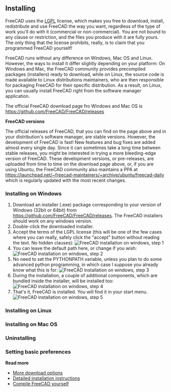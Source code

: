 ## Installing

FreeCAD uses the [LGPL](https://en.wikipedia.org/wiki/GNU_Lesser_General_Public_License) license, which makes 
you free to download, install, redistribute and use FreeCAD the way you want, regardless of the type of work 
you'll do with it (commercial or non-commercial). You are not bound to any clause or restriction, and the files
you produce with it are fully yours. The only thing that the license prohibits, really, is to claim that you 
programmed FreeCAD yourself!

FreeCAD runs without any difference on Windows, Mac OS and Linux. However, the ways to install it differ slightly
depending on your platform: On Windows and Mac, the FreeCAD community provides precompiled packages
(installers) ready to download, while on Linux, the source code is made available to Linux distributions
maintainers, who are then responsible for packaging FreeCAD for their specific distribution. As a result,
on Linux, you can usually install FreeCAD right from the software manager application.

The official FreeCAD download page fro Windows and Mac OS is https://github.com/FreeCAD/FreeCAD/releases

**FreeCAD versions**

The official releases of FreeCAD, that you can find on the page above and in your distribution's software
manager, are stable versions. However, the development of FreeCAD is fast! New features and bug fixes
are added almost every single day. Since it can sometimes take a long time between stable releases, you might
be interested in trying a more bleeding-edge version of FreeCAD. These development versions, or pre-releases,
are uploaded from time to time on the download page above, or, if you are using Ubuntu, the FreeCAD community
also maintains a PPA at https://launchpad.net/~freecad-maintainers/+archive/ubuntu/freecad-daily which is 
regularly updated with the most recent changes.

### Installing on Windows

1. Download an installer (.exe) package corresponding to your version of Windows (32bit or 64bit) from  https://github.com/FreeCAD/FreeCAD/releases. The FreeCAD installers should work on any windows version.
2. Double-click the downloaded installer.
3. Accept the terms of the LGPL license (this will be one of the few cases where you can really, safely click the "accept" button without reading the text. No hidden clauses):
![FreeCAD installation on windows, step 1](http://www.freecadweb.org/wiki/images/0/05/Freecad-windows-install-01.jpg)
4. You can leave the default path here, or change if you wish:
![FreeCAD installation on windows, step 2](http://www.freecadweb.org/wiki/images/7/73/Freecad-windows-install-02.jpg)
5. No need to set the PYTHONPATH variable, unless you plan to do some advanced python programming, in which case I suppose you already know what this is for:
![FreeCAD installation on windows, step 3](http://www.freecadweb.org/wiki/images/1/1b/Freecad-windows-install-03.jpg)
6. During the installation, a couple of additional components, which are bundled inside the installer, will be installed too:
![FreeCAD installation on windows, step 4](http://www.freecadweb.org/wiki/images/5/53/Freecad-windows-install-04.jpg)
7. That's it, FreeCAD is installed. You will find it in your start menu.
![FreeCAD installation on windows, step 5](http://www.freecadweb.org/wiki/images/0/0b/Freecad-windows-install-05.jpg)

### Installing on Linux

### Installing on  Mac OS

### Uninstalling

### Setting basic preferences

**Read more**

* [More download options](http://www.freecadweb.org/wiki/index.php?title=Download)
* [Detailed installation instructions](http://www.freecadweb.org/wiki/index.php?title=Installing)
* [Compile FreeCAD yourself](http://www.freecadweb.org/wiki/index.php?title=Compiling)
